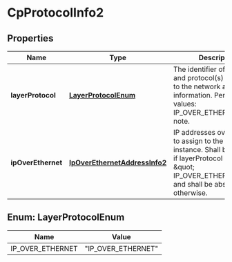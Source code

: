 
# CpProtocolInfo2

## Properties
Name | Type | Description | Notes
------------ | ------------- | ------------- | -------------
**layerProtocol** | [**LayerProtocolEnum**](#LayerProtocolEnum) | The identifier of layer(s) and protocol(s) associated to the network address information. Permitted values: IP_OVER_ETHERNET See note.  | 
**ipOverEthernet** | [**IpOverEthernetAddressInfo2**](IpOverEthernetAddressInfo2.md) | IP addresses over Ethernet to assign to the CP or SAP instance. Shall be present if layerProtocol is equal to \&quot; IP_OVER_ETHERNET\&quot;, and shall be absent otherwise.  | 


<a name="LayerProtocolEnum"></a>
## Enum: LayerProtocolEnum
Name | Value
---- | -----
IP_OVER_ETHERNET | &quot;IP_OVER_ETHERNET&quot;



